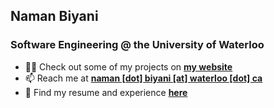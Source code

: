 <h2 align="left">Naman Biyani</h2>
<h3 align="left">Software Engineering @ the University of Waterloo</h3>

- 👨‍💻 Check out some of my projects on [**my website**](https://www.namanbiyani.com)
- 📫 Reach me at [**naman [dot] biyani [at] waterloo [dot] ca**](mailto:nbiyani@uwaterloo.ca)
- 📄 Find my resume and experience [**here**](https://www.namanbiyani.com/assets/NamanBiyani_1B.pdf)

<p align="left">
</p>
